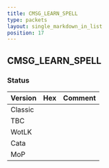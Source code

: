 ```yaml
---
title: CMSG_LEARN_SPELL
type: packets
layout: single_markdown_in_list
position: 17
---
```


## CMSG_LEARN_SPELL

### Status

Version    | Hex        | Comment
---------- | ---------- | ---------- 
Classic    |            |
TBC        |            |
WotLK      |            |
Cata       |            |
MoP        |            |